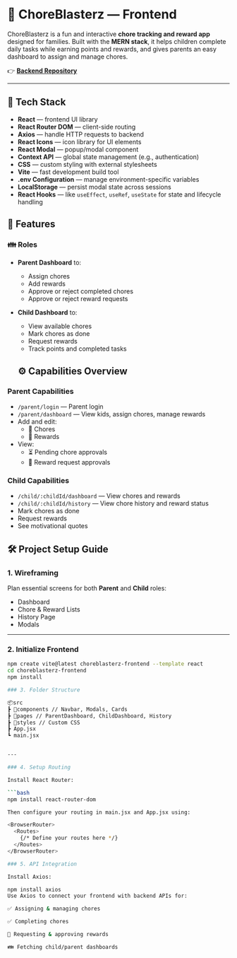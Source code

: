 # 🧽 ChoreBlasterz — Frontend

ChoreBlasterz is a fun and interactive **chore tracking and reward app** designed for families. Built with the **MERN stack**, it helps children complete daily tasks while earning points and rewards, and gives parents an easy dashboard to assign and manage chores.

👉 **[Backend Repository](poorniv-89/KidsChoresTracker_Backend )**

---

## 🚀 Tech Stack

- **React** — frontend UI library  
- **React Router DOM** — client-side routing  
- **Axios** — handle HTTP requests to backend  
- **React Icons** — icon library for UI elements  
- **React Modal** — popup/modal component  
- **Context API** — global state management (e.g., authentication)  
- **CSS** — custom styling with external stylesheets  
- **Vite** — fast development build tool  
- **.env Configuration** — manage environment-specific variables  
- **LocalStorage** — persist modal state across sessions  
- **React Hooks** — like `useEffect`, `useRef`, `useState` for state and lifecycle handling  


## 🔑 Features

### 👪 Roles
- **Parent Dashboard** to:
  - Assign chores
  - Add rewards
  - Approve or reject completed chores
  - Approve or reject reward requests

- **Child Dashboard** to:
  - View available chores
  - Mark chores as done
  - Request rewards
  - Track points and completed tasks

  ## ⚙️ Capabilities Overview

### Parent Capabilities
- `/parent/login` — Parent login
- `/parent/dashboard` — View kids, assign chores, manage rewards
- Add and edit:
  - 📝 Chores
  - 🎁 Rewards
- View:
  - ⏳ Pending chore approvals
  - 🎉 Reward request approvals

### Child Capabilities
- `/child/:childId/dashboard` — View chores and rewards
- `/child/:childId/history` — View chore history and reward status
- Mark chores as done
- Request rewards
- See motivational quotes

## 🛠️ Project Setup Guide

### 1. Wireframing
Plan essential screens for both **Parent** and **Child** roles:
- Dashboard
- Chore & Reward Lists
- History Page
- Modals

---

### 2. Initialize Frontend

```bash
npm create vite@latest choreblasterz-frontend --template react
cd choreblasterz-frontend
npm install

### 3. Folder Structure

📦src
┣ 📂components // Navbar, Modals, Cards
┣ 📂pages // ParentDashboard, ChildDashboard, History
┣ 📂styles // Custom CSS
┣ App.jsx
┗ main.jsx


---

### 4. Setup Routing

Install React Router:

```bash
npm install react-router-dom

Then configure your routing in main.jsx and App.jsx using:

<BrowserRouter>
  <Routes>
    {/* Define your routes here */}
  </Routes>
</BrowserRouter>

### 5. API Integration

Install Axios:

npm install axios
Use Axios to connect your frontend with backend APIs for:

✅ Assigning & managing chores

✅ Completing chores

🎁 Requesting & approving rewards

👪 Fetching child/parent dashboards